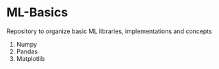 # ML-Basics
Repository to organize basic ML libraries, implementations and concepts
1. Numpy
2. Pandas
3. Matplotlib
